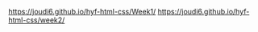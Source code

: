 https://joudi6.github.io/hyf-html-css/Week1/
https://joudi6.github.io/hyf-html-css/week2/


        

